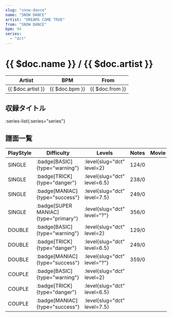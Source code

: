 ```yaml
---
slug: "snow-dance"
name: "SNOW DANCE"
artist: "DREAMS COME TRUE"
from: "SNOW DANCE"
bpm: 94
series:
  - "dct"
---
```


# {{ $doc.name }} / {{ $doc.artist }}

|Artist|BPM|From|
|------|---|----|
|{{ $doc.artist }}|{{ $doc.bpm }}|{{ $doc.from }}|

## 収録タイトル

:series-list{:series="series"}

## 譜面一覧

|PlayStyle|Difficulty|Levels|Notes|Movie|
|---------|----------|------|-----|-----|
|SINGLE| :badge[BASIC]{type="warning"}|<div class="field is-grouped is-grouped-multiline"> :level{slug="dct" level=2}</div>|124/0||
|SINGLE| :badge[TRICK]{type="danger"}|<div class="field is-grouped is-grouped-multiline"> :level{slug="dct" level=6.5}</div>|238/0||
|SINGLE| :badge[MANIAC]{type="success"}|<div class="field is-grouped is-grouped-multiline"> :level{slug="dct" level=7.5}</div>|249/0||
|SINGLE| :badge[SUPER MANIAC]{type="primary"}|<div class="field is-grouped is-grouped-multiline"> :level{slug="dct" level="?"}</div>|356/0||
|DOUBLE| :badge[BASIC]{type="warning"}|<div class="field is-grouped is-grouped-multiline"> :level{slug="dct" level=2}</div>|129/0||
|DOUBLE| :badge[TRICK]{type="danger"}|<div class="field is-grouped is-grouped-multiline"> :level{slug="dct" level=6.5}</div>|249/0||
|DOUBLE| :badge[MANIAC]{type="success"}|<div class="field is-grouped is-grouped-multiline"> :level{slug="dct" level="?"}</div>|359/0||
|COUPLE| :badge[BASIC]{type="warning"}|<div class="field is-grouped is-grouped-multiline"> :level{slug="dct" level=2}</div>|||
|COUPLE| :badge[TRICK]{type="danger"}|<div class="field is-grouped is-grouped-multiline"> :level{slug="dct" level=6.5}</div>|||
|COUPLE| :badge[MANIAC]{type="success"}|<div class="field is-grouped is-grouped-multiline"> :level{slug="dct" level=7.5}</div>|||
